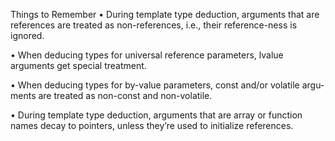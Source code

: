 Things to Remember
• During template type deduction, arguments that are references are treated as
	non-references, i.e., their reference-ness is ignored.

• When deducing types for universal reference parameters, lvalue arguments get
	special treatment.

• When deducing types for by-value parameters, const and/or volatile argu‐
	ments are treated as non-const and non-volatile.

• During template type deduction, arguments that are array or function names
	decay to pointers, unless they’re used to initialize references.
